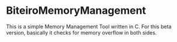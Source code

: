 # BiteiroMemoryManagement
This is a simple Memory Management Tool written in C.
For this beta version, basically it checks for memory overflow in both sides.
